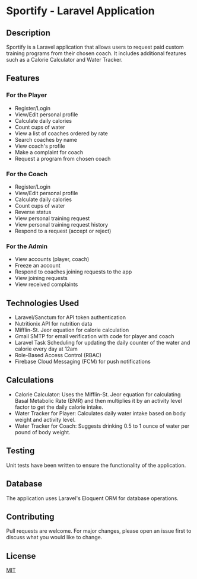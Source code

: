 # Sportify - Laravel Application

## Description
Sportify is a Laravel application that allows users to request paid custom training programs from their chosen coach. It includes additional features such as a Calorie Calculator and Water Tracker.

## Features
### For the Player
- Register/Login
- View/Edit personal profile
- Calculate daily calories
- Count cups of water
- View a list of coaches ordered by rate
- Search coaches by name
- View coach's profile
- Make a complaint for coach
- Request a program from chosen coach

### For the Coach
- Register/Login
- View/Edit personal profile
- Calculate daily calories
- Count cups of water
- Reverse status
- View personal training request
- View personal training request history
- Respond to a request (accept or reject)

### For the Admin
- View accounts (player, coach)
- Freeze an account
- Respond to coaches joining requests to the app
- View joining requests
- View received complaints

## Technologies Used
- Laravel/Sanctum for API token authentication
- Nutritionix API for nutrition data
- Mifflin-St. Jeor equation for calorie calculation
- Gmail SMTP for email verification with code for player and coach
- Laravel Task Scheduling for updating the daily counter of the water and calorie every day at 12am
- Role-Based Access Control (RBAC)
- Firebase Cloud Messaging (FCM) for push notifications

## Calculations
- Calorie Calculator: Uses the Mifflin-St. Jeor equation for calculating Basal Metabolic Rate (BMR) and then multiplies it by an activity level factor to get the daily calorie intake.
- Water Tracker for Player: Calculates daily water intake based on body weight and activity level.
- Water Tracker for Coach: Suggests drinking 0.5 to 1 ounce of water per pound of body weight.

## Testing
Unit tests have been written to ensure the functionality of the application.

## Database
The application uses Laravel's Eloquent ORM for database operations.

## Contributing
Pull requests are welcome. For major changes, please open an issue first to discuss what you would like to change.

## License
[MIT](https://choosealicense.com/licenses/mit/)
